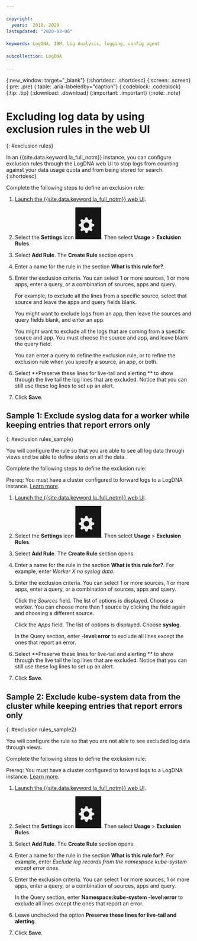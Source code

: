 ```yaml
---

copyright:
  years:  2018, 2020
lastupdated: "2020-03-06"

keywords: LogDNA, IBM, Log Analysis, logging, config agent

subcollection: LogDNA

---
```


{:new_window: target="_blank"}
{:shortdesc: .shortdesc}
{:screen: .screen}
{:pre: .pre}
{:table: .aria-labeledby="caption"}
{:codeblock: .codeblock}
{:tip: .tip}
{:download: .download}
{:important: .important}
{:note: .note}

# Excluding log data by using exclusion rules in the web UI
{: #exclusion rules}

In an {{site.data.keyword.la_full_notm}} instance, you can configure exclusion rules through the LogDNA web UI to stop logs from counting against your data usage quota and from being stored for search.
{:shortdesc}


Complete the following steps to define an exclusion rule:

1. [Launch the {{site.data.keyword.la_full_notm}} web UI](/docs/Log-Analysis-with-LogDNA?topic=LogDNA-view_logs#view_logs_step2).

2. Select the **Settings** icon ![Configuration icon](images/admin.png "Admin icon"). Then select **Usage** &gt; **Exclusion Rules**. 

3. Select **Add Rule**. The **Create Rule** section opens.

4. Enter a name for the rule in the section **What is this rule for?**.

5. Enter the exclusion criteria. You can select 1 or more sources, 1 or more apps, enter a query, or a combination of sources, apps and query.

    For example, to exclude all the lines from a specific source, select that source and leave the apps and query fields blank.

    You might want to exclude logs from an app, then leave the sources and query fields blank, and enter an app. 

    You might want to exclude all the logs that are coming from a specific source and app. You must choose the source and app, and leave blank the query field.

    You can enter a query to define the exclusion rule, or to refine the exclusion rule when you specify a source, an app, or both.

6. Select **Preserve these lines for live-tail and alerting ** to show through the live tail the log lines that are excluded. Notice that you can still use these log lines to set up an alert.

7. Click **Save**.


## Sample 1: Exclude syslog data for a worker while keeping entries that report errors only
{: #exclusion rules_sample}

You will configure the rule so that you are able to see all log data through views and be able to define alerts on all the data.

Complete the following steps to define the exclusion rule:

Prereq: You must have a cluster configured to forward logs to a LogDNA instance. [Learn more](/docs/Log-Analysis-with-LogDNA?topic=LogDNA-config_agent_kube_cluster).

1. [Launch the {{site.data.keyword.la_full_notm}} web UI](/docs/Log-Analysis-with-LogDNA?topic=LogDNA-view_logs#view_logs_step2).

2. Select the **Settings** icon ![Configuration icon](images/admin.png "Admin icon"). Then select **Usage** &gt; **Exclusion Rules**. 

3. Select **Add Rule**. The **Create Rule** section opens.

4. Enter a name for the rule in the section **What is this rule for?**. For example, enter *Worker X no syslog data*.

5. Enter the exclusion criteria. You can select 1 or more sources, 1 or more apps, enter a query, or a combination of sources, apps and query.

    Click the *Sources* field. The list of options is displayed. Choose a worker. You can choose more than 1 source by clicking the field again and choosing a different source.

    Click the *Apps* field. The list of options is displayed. Choose **syslog**. 

    In the Query section, enter **-level:error** to exclude all lines except the ones that report an error.

6. Select **Preserve these lines for live-tail and alerting ** to show through the live tail the log lines that are excluded. Notice that you can still use these log lines to set up an alert.

7. Click **Save**.




## Sample 2: Exclude kube-system data from the cluster while keeping entries that report errors only
{: #exclusion rules_sample2}

You will configure the rule so that you are not able to see excluded log data through views.

Complete the following steps to define the exclusion rule:

Prereq: You must have a cluster configured to forward logs to a LogDNA instance. [Learn more](/docs/Log-Analysis-with-LogDNA?topic=LogDNA-config_agent_kube_cluster).

1. [Launch the {{site.data.keyword.la_full_notm}} web UI](/docs/Log-Analysis-with-LogDNA?topic=LogDNA-view_logs#view_logs_step2).

2. Select the **Settings** icon ![Configuration icon](images/admin.png "Admin icon"). Then select **Usage** &gt; **Exclusion Rules**. 

3. Select **Add Rule**. The **Create Rule** section opens.

4. Enter a name for the rule in the section **What is this rule for?**. For example, enter *Exclude log records from the namespace kube-system except error ones*.

5. Enter the exclusion criteria. You can select 1 or more sources, 1 or more apps, enter a query, or a combination of sources, apps and query.

    In the Query section, enter **Namespace:kube-system -level:error** to exclude all lines except the ones that report an error.

6. Leave unchecked the option **Preserve these lines for live-tail and alerting**. 

7. Click **Save**.


